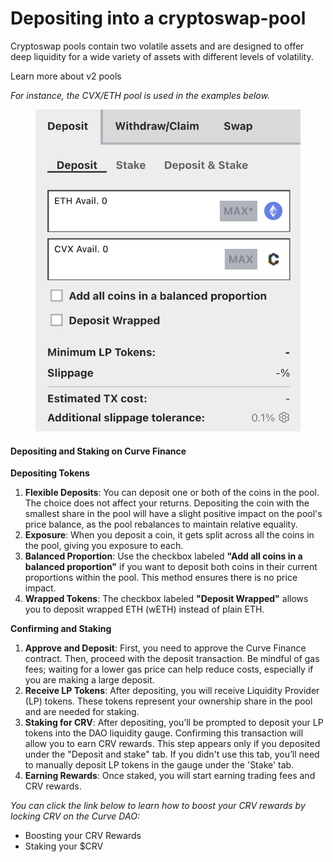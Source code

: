 # Depositing into a cryptoswap-pool

Cryptoswap pools contain two volatile assets and are designed to offer deep liquidity for a wide variety of assets with different levels of volatility.

Learn more about v2 pools

_For instance, the CVX/ETH pool is used in the examples below._

<figure><img src="../../.gitbook/assets/image (23).png" alt=""><figcaption></figcaption></figure>

#### Depositing and Staking on Curve Finance

**Depositing Tokens**

1. **Flexible Deposits**: You can deposit one or both of the coins in the pool. The choice does not affect your returns. Depositing the coin with the smallest share in the pool will have a slight positive impact on the pool's price balance, as the pool rebalances to maintain relative equality.
2. **Exposure**: When you deposit a coin, it gets split across all the coins in the pool, giving you exposure to each.
3. **Balanced Proportion**: Use the checkbox labeled **"Add all coins in a balanced proportion"** if you want to deposit both coins in their current proportions within the pool. This method ensures there is no price impact.
4. **Wrapped Tokens**: The checkbox labeled **"Deposit Wrapped"** allows you to deposit wrapped ETH (wETH) instead of plain ETH.

**Confirming and Staking**

1. **Approve and Deposit**: First, you need to approve the Curve Finance contract. Then, proceed with the deposit transaction. Be mindful of gas fees; waiting for a lower gas price can help reduce costs, especially if you are making a large deposit.
2. **Receive LP Tokens**: After depositing, you will receive Liquidity Provider (LP) tokens. These tokens represent your ownership share in the pool and are needed for staking.
3. **Staking for CRV**: After depositing, you’ll be prompted to deposit your LP tokens into the DAO liquidity gauge. Confirming this transaction will allow you to earn CRV rewards. This step appears only if you deposited under the "Deposit and stake" tab. If you didn't use this tab, you’ll need to manually deposit LP tokens in the gauge under the 'Stake' tab.
4. **Earning Rewards**: Once staked, you will start earning trading fees and CRV rewards.

_You can click the link below to learn how to boost your CRV rewards by locking CRV on the Curve DAO:_

* Boosting your CRV Rewards
* Staking your $CRV
